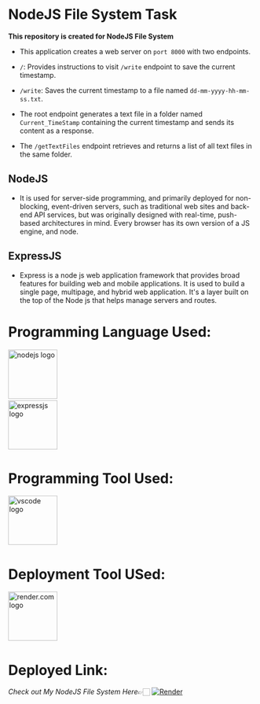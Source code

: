 # NodeJS File System Task

**This repository is created for NodeJS File System**

- This application creates a web server on `port 8000` with two endpoints.
  
- `/`: Provides instructions to visit `/write` endpoint to save the current timestamp.
   
- `/write`: Saves the current timestamp to a file named `dd-mm-yyyy-hh-mm-ss.txt`.
  
- The root endpoint generates a text file in a folder named `Current_TimeStamp` containing the current timestamp and sends its content as a response. 
  
- The `/getTextFiles` endpoint retrieves and returns a list of all text files in the same folder.


## NodeJS
  - It is used for server-side programming, and primarily deployed for non-blocking, event-driven servers, such as traditional web sites and back-end API services, but was originally designed with real-time, push-based architectures in mind. Every browser has its own version of a JS engine, and node.

## ExpressJS
  - Express is a node js web application framework that provides broad features for building web and mobile applications. It is used to build a single page, multipage, and hybrid web application. It's a layer built on the top of the Node js that helps manage servers and routes.

  # Programming Language Used:
    
  <div align="left">
  <img src="https://www.svgrepo.com/show/376337/node-js.svg" height="100" alt="nodejs logo"  />
  <img width="50" />
  </div>

  <div align="left">
  <img src="https://www.svgrepo.com/show/353724/express.svg" height="100" alt="expressjs logo"  />
  <img width="50" />
  </div>

  # Programming Tool Used:

  <div align="left">
  <img src="https://www.svgrepo.com/show/354522/visual-studio-code.svg" height="100" alt="vscode logo"  />
  <img width="30" />
  </div>
    

  # Deployment Tool USed:

  <div align="left">
  <img src="https://global.discourse-cdn.com/business6/uploads/render/original/2X/a/ad2cd49c57c27455f695b61f3f8a01571697b336.svg" height="100" alt="render.com logo"  />
  <img width="30" />
  </div>

  # Deployed Link:
  *Check out My NodeJS File System Here*👉🏻 [![Render](https://img.shields.io/badge/Render-%46E3B7.svg?style=for-the-badge&logo=render&logoColor=white)](https://nodejstask-1-6fbq.onrender.com)